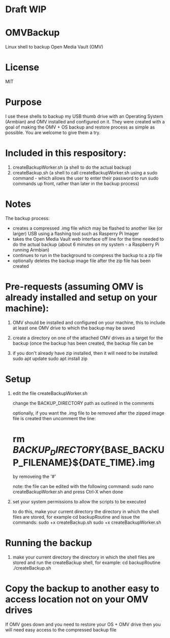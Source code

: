 # Draft WIP

# OMVBackup
Linux shell to backup Open Media Vault (OMV)

# License
MIT

# Purpose

I use these shells to backup my USB thumb drive with an Operating System (Armbian) and OMV installed and configured on it.
They were created with a goal of making the OMV + OS backup and restore process as simple as possible.
You are welcome to give them a try.

# Included in this respository:
  1. createBackupWorker.sh (a shell to do the actual backup)
  2. createBackup.sh (a shell to call createBackupWorker.sh using a sudo command - which allows the user to enter their password to run sudo commands up front, rather than later in the backup process)  

# Notes
The backup process: 
- creates a compressed .img file which may be flashed to another like (or larger) USB using a flashing tool such as Rasperry Pi Imager
- takes the Open Media Vault web interface off line for the time needed to do the actual backup (about 6 minutes on my system - a Raspberry Pi running Armbian)
- continues to run in the background to compress the backup to a zip file
- optionally deletes the backup image file after the zip file has been created

# Pre-requests (assuming OMV is already installed and setup on your machine):

1. OMV should be installed and configured on your machine, this to include at least one OMV drive to which the backup may be saved
  
2. create a directory on one of the attached OMV drives as a target for the backup
  (once the backup has been created, the backup file can be

3. if you don't already have zip installed, then it will need to be installed:
   sudo apt update
   sudo apt install zip

# Setup

1. edit the file createBackupWorker.sh

   change the BACKUP_DIRECTORY path as outlined in the comments
     
   optionally, if you want the .img file to be removed after the zipped image file is created then uncomment the line:
   # rm ${BACKUP_DIRECTORY}${BASE_BACKUP_FILENAME}${DATE_TIME}.img
   by removeing the '#'

   note: the file can be edited with the following command:
     sudo nano createBackupWorker.sh
     and press Ctrl-X  when done

2. set your system permissions to allow the scripts to be executed
   
   to do this, make your current directory the directory in which the shell files are stored, for example
      cd backupRoutine
   and issue the commands:
      sudo +x createBackup.sh
       sudo +x createBackupWorker.sh
   
# Running the backup

1. make your current directory the directory in which the shell files are stored and run the createBackup shell, for example:
   cd backupRoutine
   ./createBackup.sh

# Copy the backup to another easy to access location not on your OMV drives
  If OMV goes down and you need to restore your OS + OMV drive then you will need easy access to the compressed backup file
   




